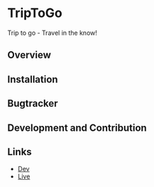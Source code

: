 # TripToGo

Trip to go - Travel in the know! 

## Overview

## Installation ##

## Bugtracker ##

## Development and Contribution ##

## Links ##

 * [Dev](http://ec2-54-157-214-223.compute-1.amazonaws.com/triptogo/)
 * [Live](http://triptogo.co)
